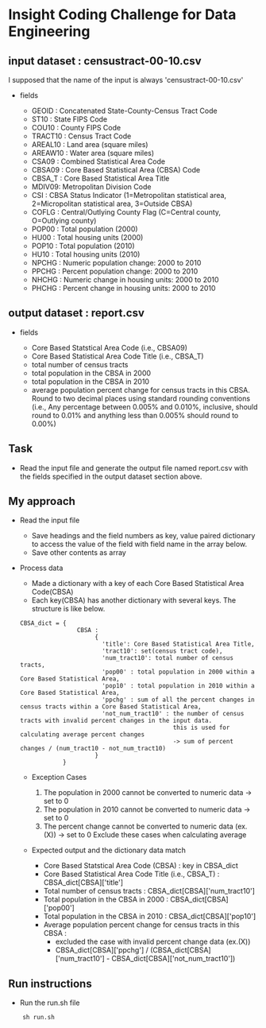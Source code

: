 # Insight Coding Challenge for Data Engineering
## input dataset : censustract-00-10.csv 
I supposed that the name of the input is always 'censustract-00-10.csv'

* fields 


    * GEOID : Concatenated State-County-Census Tract Code
    * ST10 : State FIPS Code
    * COU10 : County FIPS Code
    * TRACT10 : Census Tract Code
    * AREAL10 : Land area (square miles)
    * AREAW10 : Water area (square miles)
    * CSA09 : Combined Statistical Area Code
    * CBSA09 : Core Based Statistical Area (CBSA) Code
    * CBSA_T : Core Based Statistical Area Title
    * MDIV09: Metropolitan Division Code
    * CSI : CBSA Status Indicator (1=Metropolitan statistical area, 2=Micropolitan statistical area, 3=Outside CBSA)
    * COFLG : Central/Outlying County Flag (C=Central county, O=Outlying county)
    * POP00 : Total population (2000)
    * HU00 : Total housing units (2000)
    * POP10 : Total population (2010)
    * HU10 : Total housing units (2010)
    * NPCHG : Numeric population change: 2000 to 2010
    * PPCHG : Percent population change: 2000 to 2010
    * NHCHG : Numeric change in housing units: 2000 to 2010
    * PHCHG : Percent change in housing units: 2000 to 2010
    
## output dataset : report.csv
* fields        
    
    
    * Core Based Statstical Area Code (i.e., CBSA09)
    * Core Based Statistical Area Code Title (i.e., CBSA_T)
    * total number of census tracts
    * total population in the CBSA in 2000
    * total population in the CBSA in 2010
    * average population percent change for census tracts in this CBSA. 
      Round to two decimal places using standard rounding conventions (i.e., Any percentage between 0.005% and 0.010%, inclusive, should round to 0.01% and anything less than 0.005% should round to 0.00%)
    
## Task
* Read the input file and generate the output file named report.csv with the fields specified in the output dataset section above.

## My approach
* Read the input file
    * Save headings and the field numbers as key, value paired dictionary to access the value of the field with field name in the array below.
    * Save other contents as array
    
* Process data
    * Made a dictionary with a key of each Core Based Statistical Area Code(CBSA)
    * Each key(CBSA) has another dictionary with several keys. The structure is like below.
    
    ~~~
    CBSA_dict = { 
                    CBSA : 
                         { 
                           'title': Core Based Statistical Area Title,
                           'tract10': set(census tract code),
                           'num_tract10': total number of census tracts,
                           'pop00' : total population in 2000 within a Core Based Statistical Area,
                           'pop10' : total population in 2010 within a Core Based Statistical Area,
                           'ppchg' : sum of all the percent changes in census tracts within a Core Based Statistical Area,
                           'not_num_tract10' : the number of census tracts with invalid percent changes in the input data.
                                               this is used for calculating average percent changes 
                                               -> sum of percent changes / (num_tract10 - not_num_tract10)
                         }
                }
    ~~~
    
   * Exception Cases
        1. The population in 2000 cannot be converted to numeric data -> set to 0
        2. The population in 2010 cannot be converted to numeric data -> set to 0
        3. The percent change cannot be converted to numeric data (ex. (X)) -> set to 0
           Exclude these cases when calculating average
    
   * Expected output and the dictionary data match
     * Core Based Statstical Area Code (CBSA) : key in CBSA_dict
     * Core Based Statistical Area Code Title (i.e., CBSA_T) : CBSA_dict[CBSA]['title']
     * Total number of census tracts : CBSA_dict[CBSA]['num_tract10']
     * Total population in the CBSA in 2000 : CBSA_dict[CBSA]['pop00']
     * Total population in the CBSA in 2010 : CBSA_dict[CBSA]['pop10']
     * Average population percent change for census tracts in this CBSA :
        * excluded the case with invalid percent change data (ex.(X)) 
        * CBSA_dict[CBSA]['ppchg'] / (CBSA_dict[CBSA]['num_tract10'] - CBSA_dict[CBSA]['not_num_tract10'])

## Run instructions
* Run the run.sh file
~~~
    sh run.sh
~~~